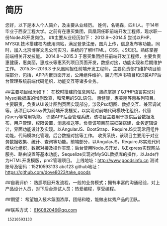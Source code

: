 # 简历

您好，以下是本人个人简介，及主要从业经历。
姓何，名锡森，四川人。于14年毕业于西安工程大学。之前有在惠买集团，凤凰网任职前端开发工程师，现求职一份NodeJS开发岗位。
##主要从业经历如下：
2013.9～2014.5 尝试以PHP、MYSQL技术搭建校内使用网站，满足登录注册，图片上传，信息发布等功能。同时，加入北京博客文思公司实习，系统的了解HTML，CSS，JS知识。熟练掌握前端相关开发技能。
2014.8～2015.3 于惠买集团担任前端开发工程师，主要负责惠健康，惠美丽，惠成长等惠系列项目页面开发，数据对接，功能实现和后期维护工作。
2015.3～2016.3  于凤凰网担任前端开发工程师，主要负责部门维护项目前端部分，包括，APP内嵌页面开发，公用组件维护，魔力有声书项目和识装APP后台管理系统前端代码组织，功能交互等诸多业务。

##主要项目经历如下：
在校时搭建的信息网站，熟练掌握了以PHP语言实现对Mysql数据库的增删改查，和常用的SQL语句。
惠健康，惠美丽等惠系列项目。主要职责，负责从UI设计图到页面实现部分，涉及Psd切图、数据交互、兼容调试等。该项目以Kissy做为前端开发框架，以实现对前端代码模块化组织，代替jQuery等常用功能。
识装APP后台管理系统，该项目主要用于提供后台数据发布，用户管理，权限设置，消息推送等。负责该项目前端框架搭建，业务逻辑设计，界面功能设计及实现。以AngularJS、BootStrap、RequireJS实现常用组件功能，代码模块化管理，后台数据对接等工作。
          收货系统，该项目主要用于对业务数据收集、统计、查询等功能。前端部分，以AngularJS，RequireJS实现代码模块化组织，数据对接及操作实现；后台使用NodeJS开发，以Express实现网站服务、路由设置等基本功能，Sequelize实现对MySQL数据库的操作，以Jade作为HTML开发模版，pm2管理项目。
          上线地址：http://www.goodsinfo.cn      测试账号及密码：15210593133   abc123
          github地址： https://github.com/dove8023/take_goods

##自我评价：
          熟悉项目开发流程，一般的业务模式；拥有丰富的沟通经验，对上产品设计人员，对下后台测试人员；热爱编程，享受编程。

##期望：
          希望加入技术氛围浓厚，团结和睦，能做出优秀产品的团队。

##联系方式：
     616082046@qq.com

     15210593133


